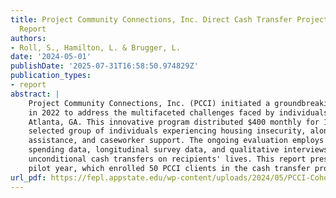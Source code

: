 ```yaml
---
title: Project Community Connections, Inc. Direct Cash Transfer Project. Cohort One
  Report
authors:
- Roll, S., Hamilton, L. & Brugger, L.
date: '2024-05-01'
publishDate: '2025-07-31T16:58:50.974829Z'
publication_types:
- report
abstract: |
    Project Community Connections, Inc. (PCCI) initiated a groundbreaking cash transfer program
    in 2022 to address the multifaceted challenges faced by individuals experiencing homelessness in
    Atlanta, GA. This innovative program distributed $400 monthly for 12 months to a randomly
    selected group of individuals experiencing housing insecurity, alongside essential rental, utility
    assistance, and caseworker support. The ongoing evaluation employs administrative data,
    spending data, longitudinal survey data, and qualitative interviews to explore the impacts of
    unconditional cash transfers on recipients' lives. This report presents the results of the program’s
    pilot year, which enrolled 50 PCCI clients in the cash transfer program.
url_pdf: https://fepl.appstate.edu/wp-content/uploads/2024/05/PCCI-Cohort-1-Report-1.pdf
---
```

